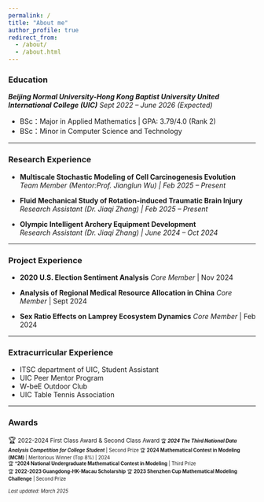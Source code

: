 ```yaml
---
permalink: /
title: "About me"
author_profile: true
redirect_from: 
  - /about/
  - /about.html
---
```


### Education
***Beijing Normal University-Hong Kong Baptist University United International College (UIC)*** 
*Sept 2022 – June 2026 (Expected)*  
- BSc：Major in Applied Mathematics | GPA: 3.79/4.0 (Rank 2)  
- BSc：Minor in Computer Science and Technology  

---

### Research Experience
* **Multiscale Stochastic Modeling of Cell Carcinogenesis Evolution**  
  *Team Member (Mentor:Prof. Jianglun Wu) | Feb 2025 – Present*    

* **Fluid Mechanical Study of Rotation-induced Traumatic Brain Injury**  
  *Research Assistant (Dr. Jiaqi Zhang) | Feb 2025 – Present*  

* **Olympic Intelligent Archery Equipment Development**  
  *Research Assistant (Dr. Jiaqi Zhang) | June 2024 – Oct 2024*  
  

---

### Project Experience
* **2020 U.S. Election Sentiment Analysis** 
  *Core Member* | Nov 2024

* **Analysis of Regional Medical Resource Allocation in China** 
  *Core Member* | Sept 2024

* **Sex Ratio Effects on Lamprey Ecosystem Dynamics** 
  *Core Member* | Feb 2024 
 

---

### Extracurricular Experience
- ITSC department of UIC, Student Assistant
- UIC Peer Mentor Program
- W-beE Outdoor Club
- UIC Table Tennis Association


---

### Awards
🏆 <small>2022-2024 First Class Award & Second Class Award<small>
🏆 ***2024 The Third National Data Analysis Competition for College Student*** | Second Prize
🏆 **2024 Mathematical Contest in Modeling (MCM)** | Meritorious Winner (Top 8%) | 2024  
🏆 ***2024 National Undergraduate Mathematical Contest in Modeling** | Third Prize  
🏆 **2022-2023 Guangdong-HK-Macau Scholarship** 
🏆 **2023 Shenzhen Cup Mathematical Modeling Challenge** | Second Prize


*Last updated: March 2025*  
